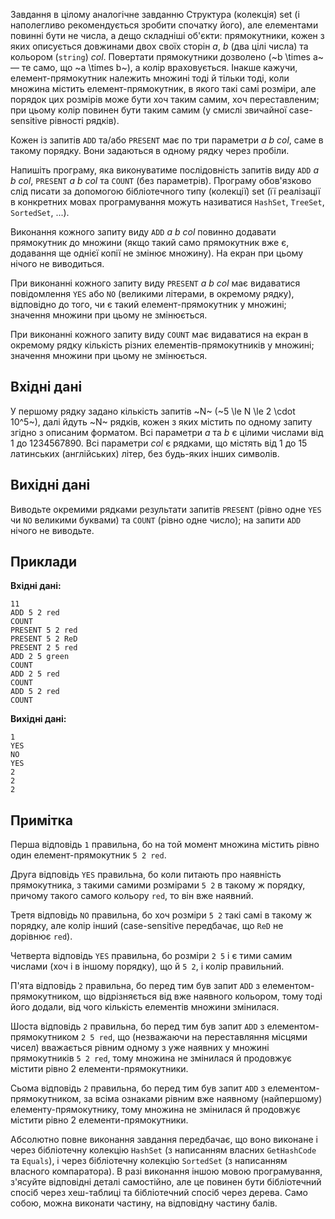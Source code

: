 ﻿Завдання в цілому аналогічне завданню Структура (колекція) set (і наполегливо рекомендується зробити спочатку його), але елементами повинні бути не числа, а дещо складніші об'єкти: прямокутники, кожен з яких описується довжинами двох своїх сторін *a*, *b* (два цілі числа) та кольором (`string`) *col*. Повертати прямокутники дозволено (~b \times a~ — те само, що ~a \times b~), а колір враховується. Інакше кажучи, елемент-прямокутник належить множині тоді й тільки тоді, коли множина містить елемент-прямокутник, в якого такі самі розміри, але порядок цих розмірів може бути хоч таким самим, хоч переставленим; при цьому колір повинен бути таким самим (у смислі звичайної case-sensitive рівності рядків).

Кожен із запитів `ADD` та/або `PRESENT` має по три параметри *a b col*, саме в такому порядку. Вони задаються в одному рядку через пробіли.

Напишіть програму, яка виконуватиме послідовність запитів виду `ADD` *a b col*, `PRESENT` *a b col* та `COUNT` (без параметрів). Програму обов'язково слід писати за допомогою бібліотечного типу (колекції) set (її реалізації в конкретних мовах програмування можуть називатися `HashSet`, `TreeSet`, `SortedSet`, ...).

Виконання кожного запиту виду `ADD` *a b col* повинно додавати прямокутник до множини (якщо такий само прямокутник вже є, додавання ще однієї копії не змінює множину). На екран при цьому нічого не виводиться.

При виконанні кожного запиту виду `PRESENT` *a b col* має видаватися повідомлення `YES` або `NO` (великими літерами, в окремому рядку), відповідно до того, чи є такий елемент-прямокутник у множині; значення множини при цьому не змінюється.

При виконанні кожного запиту виду `COUNT` має видаватися на екран в окремому рядку кількість різних елементів-прямокутників у множині; значення множини при цьому не змінюється.

## Вхідні дані
У першому рядку задано кількість запитів ~N~ (~5 \le N \le 2 \cdot 10^5~), далі йдуть ~N~ рядків, кожен з яких містить по одному запиту згідно з описаним форматом. Всі параметри *a* та *b* є цілими числами від 1 до 1234567890. Всі параметри *col* є рядками, що містять від 1 до 15 латинських (англійських) літер, без будь-яких інших символів.

## Вихідні дані
Виводьте окремими рядками результати запитів `PRESENT` (рівно одне `YES` чи `NO` великими буквами) та `COUNT` (рівно одне число); на запити `ADD` нічого не виводьте.

## Приклади

**Вхідні дані:**
```
11
ADD 5 2 red
COUNT
PRESENT 5 2 red
PRESENT 5 2 ReD
PRESENT 2 5 red
ADD 2 5 green
COUNT
ADD 2 5 red
COUNT
ADD 5 2 red
COUNT
```

**Вихідні дані:**
```
1
YES
NO
YES
2
2
2
```

## Примітка
Перша відповідь `1` правильна, бо на той момент множина містить рівно один елемент-прямокутник `5 2 red`.

Друга відповідь `YES` правильна, бо коли питають про наявність прямокутника, з такими самими розмірами `5 2` в такому ж порядку, причому такого самого кольору `red`, то він вже наявний.

Третя відповідь `NO` правильна, бо хоч розміри `5 2` такі самі в такому ж порядку, але колір інший (case-sensitive передбачає, що `ReD` не дорівнює `red`).

Четверта відповідь `YES` правильна, бо розміри `2 5` і є тими самим числами (хоч і в іншому порядку), що й `5 2`, і колір правильний.

П'ята відповідь `2` правильна, бо перед тим був запит `ADD` з елементом-прямокутником, що відрізняється від вже наявного кольором, тому тоді його додали, від чого кількість елементів множини змінилася.

Шоста відповідь `2` правильна, бо перед тим був запит `ADD` з елементом-прямокутником `2 5 red`, що (незважаючи на переставляння місцями чисел) вважається рівним одному з уже наявних у множині прямокутників `5 2 red`, тому множина не змінилася й продовжує містити рівно 2 елементи-прямокутники.

Сьома відповідь `2` правильна, бо перед тим був запит `ADD` з елементом-прямокутником, за всіма ознаками рівним вже наявному (найпершому) елементу-прямокутнику, тому множина не змінилася й продовжує містити рівно 2 елементи-прямокутники.

Абсолютно повне виконання завдання передбачає, що воно виконане і через бібліотечну колекцію `HashSet` (з написанням власних `GetHashCode` та `Equals`), і через бібліотечну колекцію `SortedSet` (з написанням власного компаратора). В разі виконання іншою мовою програмування, з'ясуйте відповідні деталі самостійно, але це повинен бути бібліотечний спосіб через хеш-таблиці та бібліотечний спосіб через дерева. Само собою, можна виконати частину, на відповідну частину балів.